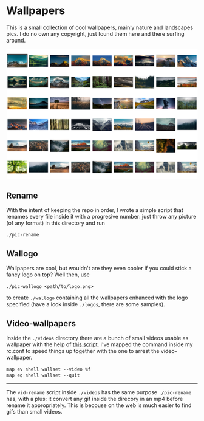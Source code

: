 # Wallpapers

This is a small collection of cool wallpapers, mainly nature and landscapes
pics. I do no own any copyright, just found them here and there surfing around.

![](pics.png)




## Rename

With the intent of keeping the repo in order, I wrote a simple script that
renames every file inside it with a progresive number: just throw any picture
(of any format) in this directory and run

```
./pic-rename
```




## Wallogo

Wallpapers are cool, but wouldn't are they even cooler if you could stick a fancy
logo on top? Well then, use

```
./pic-wallogo <path/to/logo.png>
```

to create `./wallogo` containing all the wallpapers enhanced with the logo
specified (have a look inside `./logos`, there are some samples).




## Video-wallpapers

Inside the `./videos` directory there are a bunch of small videos usable as
wallpaper with the help of [this script](https://github.com/matteogiorgi/.dotfiles/blob/master/bin/bin/wallset). I've mapped the command inside my rc.conf
to speed things up together with the one to arrest the video-wallpaper.

```
map ev shell wallset --video %f
map eq shell wallset --quit
```

---

The `vid-rename` script inside `./videos` has the same purpose `./pic-rename`
has, with a plus: it convert any gif inside the direcory in an mp4 before rename
it appropriately. This is becouse on the web is much easier to find gifs than
small videos.
